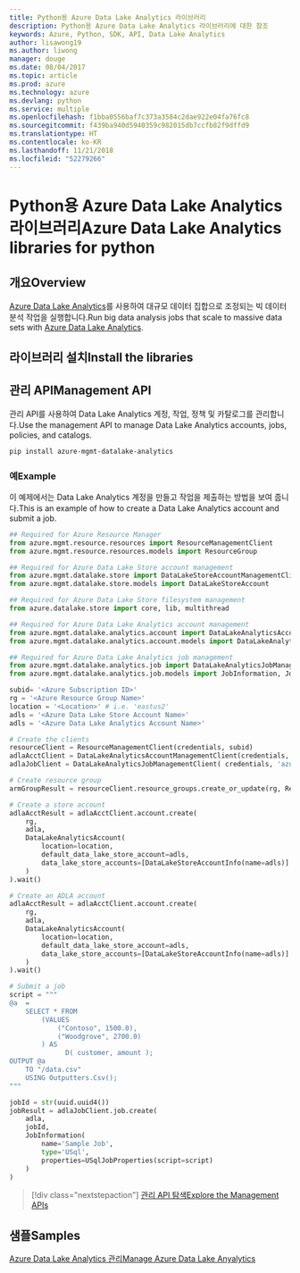 ```yaml
---
title: Python용 Azure Data Lake Analytics 라이브러리
description: Python용 Azure Data Lake Analytics 라이브러리에 대한 참조
keywords: Azure, Python, SDK, API, Data Lake Analytics
author: lisawong19
ms.author: liwong
manager: douge
ms.date: 08/04/2017
ms.topic: article
ms.prod: azure
ms.technology: azure
ms.devlang: python
ms.service: multiple
ms.openlocfilehash: f1bba0556baf7c373a3584c2dae922e04fa76fc8
ms.sourcegitcommit: f439ba940d5940359c982015db7ccfb82f9dffd9
ms.translationtype: HT
ms.contentlocale: ko-KR
ms.lasthandoff: 11/21/2018
ms.locfileid: "52279266"
---
```

# <a name="azure-data-lake-analytics-libraries-for-python"></a><span data-ttu-id="04a6a-104">Python용 Azure Data Lake Analytics 라이브러리</span><span class="sxs-lookup"><span data-stu-id="04a6a-104">Azure Data Lake Analytics libraries for python</span></span>

## <a name="overview"></a><span data-ttu-id="04a6a-105">개요</span><span class="sxs-lookup"><span data-stu-id="04a6a-105">Overview</span></span>
<span data-ttu-id="04a6a-106">[Azure Data Lake Analytics](/azure/data-lake-analytics/data-lake-analytics-overview)를 사용하여 대규모 데이터 집합으로 조정되는 빅 데이터 분석 작업을 실행합니다.</span><span class="sxs-lookup"><span data-stu-id="04a6a-106">Run big data analysis jobs that scale to massive data sets with [Azure Data Lake Analytics](/azure/data-lake-analytics/data-lake-analytics-overview).</span></span>

## <a name="install-the-libraries"></a><span data-ttu-id="04a6a-107">라이브러리 설치</span><span class="sxs-lookup"><span data-stu-id="04a6a-107">Install the libraries</span></span>

## <a name="management-api"></a><span data-ttu-id="04a6a-108">관리 API</span><span class="sxs-lookup"><span data-stu-id="04a6a-108">Management API</span></span>
<span data-ttu-id="04a6a-109">관리 API를 사용하여 Data Lake Analytics 계정, 작업, 정책 및 카탈로그를 관리합니다.</span><span class="sxs-lookup"><span data-stu-id="04a6a-109">Use the management API to manage Data Lake Analytics accounts, jobs, policies, and catalogs.</span></span>

```bash
pip install azure-mgmt-datalake-analytics
```

### <a name="example"></a><span data-ttu-id="04a6a-110">예</span><span class="sxs-lookup"><span data-stu-id="04a6a-110">Example</span></span>
<span data-ttu-id="04a6a-111">이 예제에서는 Data Lake Analytics 계정을 만들고 작업을 제출하는 방법을 보여 줍니다.</span><span class="sxs-lookup"><span data-stu-id="04a6a-111">This is an example of how to create a Data Lake Analytics account and submit a job.</span></span> 

```python
## Required for Azure Resource Manager
from azure.mgmt.resource.resources import ResourceManagementClient
from azure.mgmt.resource.resources.models import ResourceGroup

## Required for Azure Data Lake Store account management
from azure.mgmt.datalake.store import DataLakeStoreAccountManagementClient
from azure.mgmt.datalake.store.models import DataLakeStoreAccount

## Required for Azure Data Lake Store filesystem management
from azure.datalake.store import core, lib, multithread

## Required for Azure Data Lake Analytics account management
from azure.mgmt.datalake.analytics.account import DataLakeAnalyticsAccountManagementClient
from azure.mgmt.datalake.analytics.account.models import DataLakeAnalyticsAccount, DataLakeStoreAccountInfo

## Required for Azure Data Lake Analytics job management
from azure.mgmt.datalake.analytics.job import DataLakeAnalyticsJobManagementClient
from azure.mgmt.datalake.analytics.job.models import JobInformation, JobState, USqlJobProperties

subid= '<Azure Subscription ID>'
rg = '<Azure Resource Group Name>'
location = '<Location>' # i.e. 'eastus2'
adls = '<Azure Data Lake Store Account Name>'
adls = '<Azure Data Lake Analytics Account Name>'

# Create the clients
resourceClient = ResourceManagementClient(credentials, subid)
adlaAcctClient = DataLakeAnalyticsAccountManagementClient(credentials, subid)
adlaJobClient = DataLakeAnalyticsJobManagementClient( credentials, 'azuredatalakeanalytics.net')

# Create resource group
armGroupResult = resourceClient.resource_groups.create_or_update(rg, ResourceGroup(location=location))

# Create a store account
adlaAcctResult = adlaAcctClient.account.create(
    rg,
    adla,
    DataLakeAnalyticsAccount(
        location=location,
        default_data_lake_store_account=adls,
        data_lake_store_accounts=[DataLakeStoreAccountInfo(name=adls)]
    )
).wait()

# Create an ADLA account
adlaAcctResult = adlaAcctClient.account.create(
    rg,
    adla,
    DataLakeAnalyticsAccount(
        location=location,
        default_data_lake_store_account=adls,
        data_lake_store_accounts=[DataLakeStoreAccountInfo(name=adls)]
    )
).wait()

# Submit a job
script = """
@a  = 
    SELECT * FROM 
        (VALUES
            ("Contoso", 1500.0),
            ("Woodgrove", 2700.0)
        ) AS 
              D( customer, amount );
OUTPUT @a
    TO "/data.csv"
    USING Outputters.Csv();
"""

jobId = str(uuid.uuid4())
jobResult = adlaJobClient.job.create(
    adla,
    jobId,
    JobInformation(
        name='Sample Job',
        type='USql',
        properties=USqlJobProperties(script=script)
    )
)
```

> [!div class="nextstepaction"]
> [<span data-ttu-id="04a6a-112">관리 API 탐색</span><span class="sxs-lookup"><span data-stu-id="04a6a-112">Explore the Management APIs</span></span>](/python/api/overview/azure/datalakeanalytics/management)

## <a name="samples"></a><span data-ttu-id="04a6a-113">샘플</span><span class="sxs-lookup"><span data-stu-id="04a6a-113">Samples</span></span>
[<span data-ttu-id="04a6a-114">Azure Data Lake Analytics 관리</span><span class="sxs-lookup"><span data-stu-id="04a6a-114">Manage Azure Data Lake Anyalytics</span></span>](https://docs.microsoft.com/azure/data-lake-analytics/data-lake-analytics-manage-use-python-sdk)